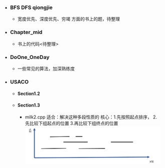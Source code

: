 * ### BFS   DFS   qiongjie
    * 宽度优先、深度优先、穷竭 方面的书上的题，待整理<br>
* ### Chapter_mid 
    * 书上的代码<待整理><br>
* ### DoOne_OneDay
    * 一些常见的算法，加深熟练度
*   ### USACO
    * #### Section1.2
    * #### Section1.3
        * milk2.cpp
        适合：解决这种多段性质的
        核心：1.先按照起点排序，  2.先比较下组起点的位置  3.再比较下组终点的位置
        ![milk2](https://github.com/anlance/anlance/blob/master/WhiteBook/USACO/picture/milk2.png)